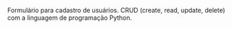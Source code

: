 Formulário para cadastro de usuários.
CRUD (create, read, update, delete) com a linguagem de programação Python.
